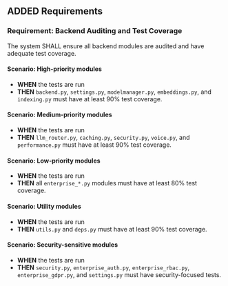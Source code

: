 ## ADDED Requirements
### Requirement: Backend Auditing and Test Coverage
The system SHALL ensure all backend modules are audited and have adequate test coverage.

#### Scenario: High-priority modules
- **WHEN** the tests are run
- **THEN** `backend.py`, `settings.py`, `modelmanager.py`, `embeddings.py`, and `indexing.py` must have at least 90% test coverage.

#### Scenario: Medium-priority modules
- **WHEN** the tests are run
- **THEN** `llm_router.py`, `caching.py`, `security.py`, `voice.py`, and `performance.py` must have at least 90% test coverage.

#### Scenario: Low-priority modules
- **WHEN** the tests are run
- **THEN** all `enterprise_*.py` modules must have at least 80% test coverage.

#### Scenario: Utility modules
- **WHEN** the tests are run
- **THEN** `utils.py` and `deps.py` must have at least 90% test coverage.

#### Scenario: Security-sensitive modules
- **WHEN** the tests are run
- **THEN** `security.py`, `enterprise_auth.py`, `enterprise_rbac.py`, `enterprise_gdpr.py`, and `settings.py` must have security-focused tests.

